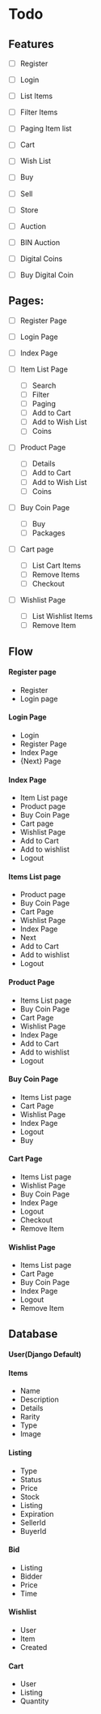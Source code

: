 # Todo

## Features
- [ ] Register
- [ ] Login

- [ ] List Items
- [ ] Filter Items
- [ ] Paging Item list

- [ ] Cart
- [ ] Wish List

- [ ] Buy
- [ ] Sell

- [ ] Store
- [ ] Auction
- [ ] BIN Auction

- [ ] Digital Coins
- [ ] Buy Digital Coin

## Pages:
- [ ] Register Page
- [ ] Login Page

- [ ] Index Page

- [ ] Item List Page
	- [ ] Search
	- [ ] Filter
	- [ ] Paging
	- [ ] Add to Cart
	- [ ] Add to Wish List
	- [ ] Coins

- [ ] Product Page
	- [ ] Details
	- [ ] Add to Cart
	- [ ] Add to Wish List
	- [ ] Coins

- [ ] Buy Coin Page
	- [ ] Buy
	- [ ] Packages

- [ ] Cart page
	- [ ] List Cart Items
	- [ ] Remove Items
	- [ ] Checkout

- [ ] Wishlist Page
	- [ ] List Wishlist Items
	- [ ] Remove Item

## Flow
#### Register page
- Register
- Login page

#### Login Page
- Login
- Register Page
- Index Page
- {Next} Page

#### Index Page
- Item List page
- Product page
- Buy Coin Page
- Cart page
- Wishlist Page
- Add to Cart
- Add to wishlist
- Logout

#### Items List page
- Product page
- Buy Coin Page
- Cart Page
- Wishlist Page
- Index Page
- Next
- Add to Cart
- Add to wishlist
- Logout

#### Product Page
- Items List page
- Buy Coin Page
- Cart Page
- Wishlist Page
- Index Page
- Add to Cart
- Add to wishlist
- Logout

#### Buy Coin Page
- Items List page
- Cart Page
- Wishlist Page
- Index Page
- Logout
- Buy

#### Cart Page
- Items List page
- Wishlist Page
- Buy Coin Page
- Index Page
- Logout
- Checkout
- Remove Item

#### Wishlist Page
- Items List page
- Cart Page
- Buy Coin Page
- Index Page
- Logout
- Remove Item

## Database

#### User(Django Default)

#### Items
- Name
- Description
- Details
- Rarity
- Type
- Image

#### Listing
- Type
- Status
- Price
- Stock
- Listing
- Expiration
- SellerId
- BuyerId

#### Bid
- Listing
- Bidder
- Price
- Time

#### Wishlist
- User
- Item
- Created

#### Cart
- User
- Listing
- Quantity